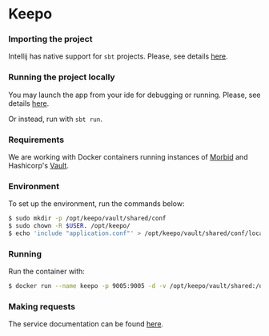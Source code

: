 # Keepo

### Importing the project

Intellij has native support for `sbt` projects. Please, see details [here](https://blog.jetbrains.com/scala/2013/11/18/built-in-sbt-support-in-intellij-idea-13/).

### Running the project locally

You may launch the app from your ide for debugging or running. Please, see details [here](https://www.playframework.com/documentation/2.5.x/IDE).

Or instead, run with `sbt run`.

### Requirements

We are working with Docker containers running instances of [Morbid](https://github.com/leandrocruz/morbid) and Hashicorp's [Vault](https://hub.docker.com/_/vault).

### Environment

To set up the environment, run the commands below:
```bash
$ sudo mkdir -p /opt/keepo/vault/shared/conf
$ sudo chown -R $USER. /opt/keepo/
$ echo 'include "application.conf"' > /opt/keepo/vault/shared/conf/local.conf
```

### Running

Run the container with:
```bash
$ docker run --name keepo -p 9005:9005 -d -v /opt/keepo/vault/shared:/opt/keepo/service/shared oystrcombr/keepo:latest
```

### Making requests
The service documentation can be found [here](https://documenter.getpostman.com/view/1591099/Szf3Z9sX?version=latest).
